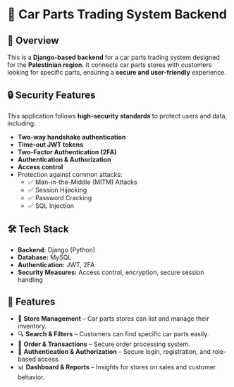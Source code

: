 # 🚗 Car Parts Trading System Backend

## 📌 Overview
This is a **Django-based backend** for a car parts trading system designed for the **Palestinian region**. It connects car parts stores with customers looking for specific parts, ensuring a **secure and user-friendly** experience.

## 🔒 Security Features
This application follows **high-security standards** to protect users and data, including:
- **Two-way handshake authentication**
- **Time-out JWT tokens**
- **Two-Factor Authentication (2FA)**
- **Authentication & Authorization**
- **Access control**
- Protection against common attacks:
  - ✅ Man-in-the-Middle (MITM) Attacks
  - ✅ Session Hijacking
  - ✅ Password Cracking
  - ✅ SQL Injection

## 🛠️ Tech Stack
- **Backend:** Django (Python)
- **Database:** MySQL
- **Authentication:** JWT, 2FA
- **Security Measures:** Access control, encryption, secure session handling

## 🚀 Features
- 🏪 **Store Management** – Car parts stores can list and manage their inventory.
- 🔍 **Search & Filters** – Customers can find specific car parts easily.
- 🔄 **Order & Transactions** – Secure order processing system.
- 🔑 **Authentication & Authorization** – Secure login, registration, and role-based access.
- 📊 **Dashboard & Reports** – Insights for stores on sales and customer behavior.
